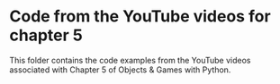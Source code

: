 # Code from the YouTube videos for chapter 5
This folder contains the code examples from the YouTube videos associated with Chapter 5 of Objects & Games with Python.
